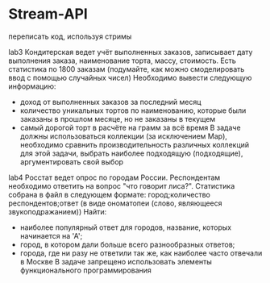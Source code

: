 # Stream-API
переписать код, используя стримы

lab3
Кондитерская ведет учёт выполненных заказов, записывает
дату выполнения заказа, наименование торта, массу, стоимость. Есть статистика по 1800 заказам
(подумайте, как можно смоделировать ввод с помощью случайных чисел)
Необходимо вывести следующую информацию:
- доход от выполненных заказов за последний месяц
- количество уникальных тортов по наименованию, которые были заказаны в прошлом месяце, но не заказаны в текущем
- самый дорогой торт в расчёте на грамм за всё время
В задаче должны использоваться коллекции (за исключением Map),
необходимо сравнить производительность различных коллекций для этой задачи, выбрать наиболее подходящую (подходящие),
аргументировать свой выбор

lab4
Росстат ведет опрос по городам России. Респондентам необходимо ответить на вопрос
 "что говорит лиса?".
Статистика собрана в файл в следующем формате:
город;количество респондентов;ответ (в виде ономатопеи (слово, являющееся звукоподражанием))
Найти:
- наиболее популярный ответ для городов, название, которых начинается на 'А';
- город, в котором дали больше всего разнообразных ответов;
- города, где ни разу не ответили так же, как наиболее часто отвечали в Москве
В задаче запрещено использовать элементы функционального программирования
